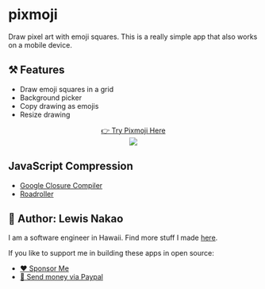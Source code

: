 # pixmoji
Draw pixel art with emoji squares. This is a really simple app that also works on a mobile device.

## ⚒️ Features

* Draw emoji squares in a grid
* Background picker
* Copy drawing as emojis
* Resize drawing

<p align="center">
  <a href="https://lewdev.github.io/apps/pixmoji">👉 Try Pixmoji Here</a><br/>
  <img src="https://lewdev.github.io/apps/pixmoji/img/banner-1200x630.png"/><br/>
</p>

## JavaScript Compression
* [Google Closure Compiler](https://developers.google.com/closure/compiler)
* [Roadroller](https://lifthrasiir.github.io/roadroller/)

## 👤 Author: Lewis Nakao
I am a software engineer in Hawaii. Find more stuff I made [here](https://lewdev.github.io).

If you like to support me in building these apps in open source:

* [❤️ Sponsor Me](https://github.com/sponsors/lewdev)
* [💸 Send money via Paypal](https://paypal.me/lewisnakao)
